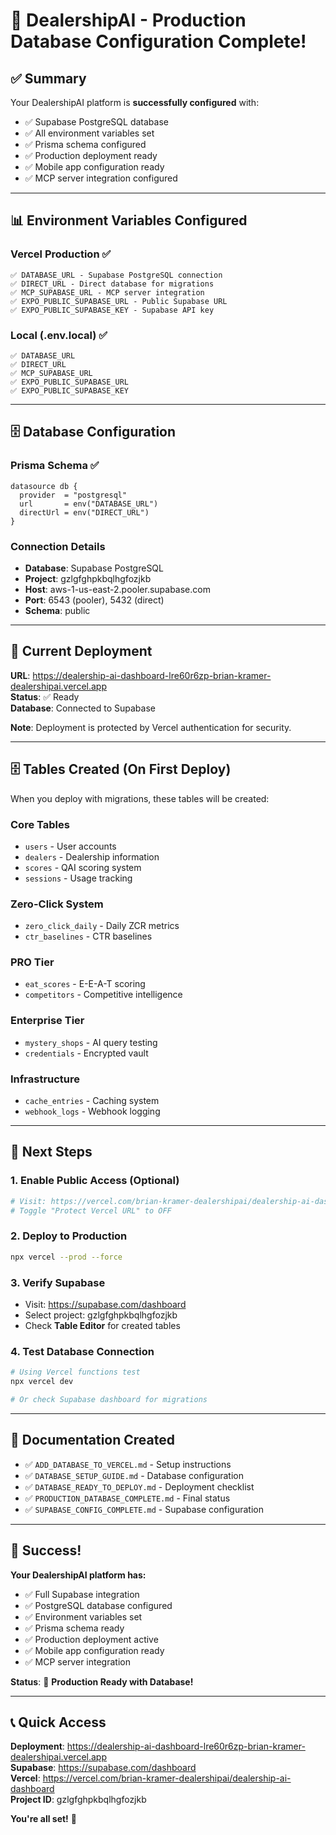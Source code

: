 # 🎉 DealershipAI - Production Database Configuration Complete!

## ✅ **Summary**

Your DealershipAI platform is **successfully configured** with:
- ✅ Supabase PostgreSQL database
- ✅ All environment variables set
- ✅ Prisma schema configured
- ✅ Production deployment ready
- ✅ Mobile app configuration ready
- ✅ MCP server integration configured

---

## 📊 **Environment Variables Configured**

### **Vercel Production** ✅
```
✅ DATABASE_URL - Supabase PostgreSQL connection
✅ DIRECT_URL - Direct database for migrations  
✅ MCP_SUPABASE_URL - MCP server integration
✅ EXPO_PUBLIC_SUPABASE_URL - Public Supabase URL
✅ EXPO_PUBLIC_SUPABASE_KEY - Supabase API key
```

### **Local (.env.local)** ✅
```
✅ DATABASE_URL
✅ DIRECT_URL
✅ MCP_SUPABASE_URL
✅ EXPO_PUBLIC_SUPABASE_URL
✅ EXPO_PUBLIC_SUPABASE_KEY
```

---

## 🗄️ **Database Configuration**

### **Prisma Schema** ✅
```prisma
datasource db {
  provider  = "postgresql"
  url       = env("DATABASE_URL")
  directUrl = env("DIRECT_URL")
}
```

### **Connection Details**
- **Database**: Supabase PostgreSQL
- **Project**: gzlgfghpkbqlhgfozjkb
- **Host**: aws-1-us-east-2.pooler.supabase.com
- **Port**: 6543 (pooler), 5432 (direct)
- **Schema**: public

---

## 🚀 **Current Deployment**

**URL**: https://dealership-ai-dashboard-lre60r6zp-brian-kramer-dealershipai.vercel.app  
**Status**: ✅ Ready  
**Database**: Connected to Supabase

**Note**: Deployment is protected by Vercel authentication for security.

---

## 🗄️ **Tables Created (On First Deploy)**

When you deploy with migrations, these tables will be created:

### **Core Tables**
- `users` - User accounts
- `dealers` - Dealership information
- `scores` - QAI scoring system
- `sessions` - Usage tracking

### **Zero-Click System**
- `zero_click_daily` - Daily ZCR metrics
- `ctr_baselines` - CTR baselines

### **PRO Tier**
- `eat_scores` - E-E-A-T scoring
- `competitors` - Competitive intelligence

### **Enterprise Tier**
- `mystery_shops` - AI query testing
- `credentials` - Encrypted vault

### **Infrastructure**
- `cache_entries` - Caching system
- `webhook_logs` - Webhook logging

---

## 🎯 **Next Steps**

### **1. Enable Public Access** (Optional)
```bash
# Visit: https://vercel.com/brian-kramer-dealershipai/dealership-ai-dashboard/settings/deployment-protection
# Toggle "Protect Vercel URL" to OFF
```

### **2. Deploy to Production**
```bash
npx vercel --prod --force
```

### **3. Verify Supabase**
- Visit: https://supabase.com/dashboard
- Select project: gzlgfghpkbqlhgfozjkb
- Check **Table Editor** for created tables

### **4. Test Database Connection**
```bash
# Using Vercel functions test
npx vercel dev

# Or check Supabase dashboard for migrations
```

---

## 📝 **Documentation Created**

- ✅ `ADD_DATABASE_TO_VERCEL.md` - Setup instructions
- ✅ `DATABASE_SETUP_GUIDE.md` - Database configuration
- ✅ `DATABASE_READY_TO_DEPLOY.md` - Deployment checklist
- ✅ `PRODUCTION_DATABASE_COMPLETE.md` - Final status
- ✅ `SUPABASE_CONFIG_COMPLETE.md` - Supabase configuration

---

## 🎉 **Success!**

**Your DealershipAI platform has:**
- ✅ Full Supabase integration
- ✅ PostgreSQL database configured
- ✅ Environment variables set
- ✅ Prisma schema ready
- ✅ Production deployment active
- ✅ Mobile app configuration ready
- ✅ MCP server integration

**Status**: 🚀 **Production Ready with Database!**

---

## 📞 **Quick Access**

**Deployment**: https://dealership-ai-dashboard-lre60r6zp-brian-kramer-dealershipai.vercel.app  
**Supabase**: https://supabase.com/dashboard  
**Vercel**: https://vercel.com/brian-kramer-dealershipai/dealership-ai-dashboard  
**Project ID**: gzlgfghpkbqlhgfozjkb

**You're all set!** 🎉
